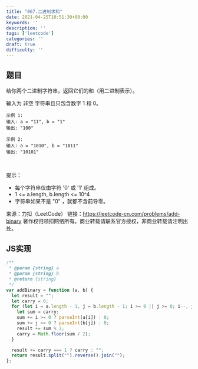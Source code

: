```yaml
---
title: "067.二进制求和"
date: 2021-04-25T10:51:30+08:00
keywords: ''
description: ''
tags: ['leetcode']
categories: ''
draft: true
difficulty: ''
---
```


## 题目

给你两个二进制字符串，返回它们的和（用二进制表示）。

输入为 非空 字符串且只包含数字 1 和 0。
 
```
示例 1:
输入: a = "11", b = "1"
输出: "100"

示例 2:
输入: a = "1010", b = "1011"
输出: "10101"
```
 

提示：

- 每个字符串仅由字符 '0' 或 '1' 组成。
- 1 <= a.length, b.length <= 10^4
- 字符串如果不是 "0" ，就都不含前导零。

来源：力扣（LeetCode）
链接：https://leetcode-cn.com/problems/add-binary
著作权归领扣网络所有。商业转载请联系官方授权，非商业转载请注明出处。


## JS实现

```javascript
/**
 * @param {string} a
 * @param {string} b
 * @return {string}
 */
var addBinary = function (a, b) {
  let result = "";
  let carry = 0;
  for (let i = a.length - 1, j = b.length - 1; i >= 0 || j >= 0; i--, j--) {
    let sum = carry;
    sum += i >= 0 ? parseInt(a[i]) : 0;
    sum += j >= 0 ? parseInt(b[j]) : 0;
    result += sum % 2;
    carry = Math.floor(sum / 2);
  }

  result += carry === 1 ? carry : "";
  return result.split("").reverse().join("");
};
```
